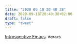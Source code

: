 ```yaml
---
title: "2020 09 18 20 40 38"
date: 2020-09-18T20:40:38+02:00
draft: false
type: "tweet"
---
```

[Introspective Emacs](https://occasionallycogent.com/introspective_emacs/index.html). `#emacs`
